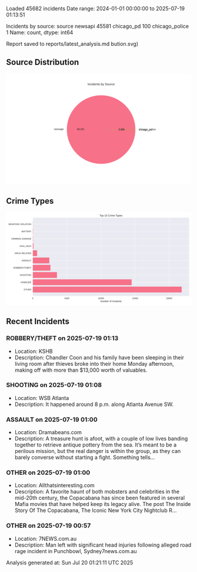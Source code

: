 
Loaded 45682 incidents
Date range: 2024-01-01 00:00:00 to 2025-07-19 01:13:51

Incidents by source:
source
newsapi           45581
chicago_pd          100
chicago_police        1
Name: count, dtype: int64

Report saved to reports/latest_analysis.md
bution.svg)

## Source Distribution
![Source Distribution](images/source_distribution.svg)

## Crime Types
![Crime Types](images/crime_types.svg)

## Recent Incidents

### ROBBERY/THEFT on 2025-07-19 01:13
- Location: KSHB
- Description: Chandler Coon and his family have been sleeping in their living room after thieves broke into their home Monday afternoon, making off with more than $13,000 worth of valuables.


### SHOOTING on 2025-07-19 01:08
- Location: WSB Atlanta
- Description: It happened around 8 p.m. along Atlanta Avenue SW.


### ASSAULT on 2025-07-19 01:00
- Location: Dramabeans.com
- Description: A treasure hunt is afoot, with a couple of low lives banding together to retrieve antique pottery from the sea. It’s meant to be a perilous mission, but the real danger is within the group, as they can barely converse without starting a fight. Something tells…


### OTHER on 2025-07-19 01:00
- Location: Allthatsinteresting.com
- Description: A favorite haunt of both mobsters and celebrities in the mid-20th century, the Copacabana has since been featured in several Mafia movies that have helped keep its legacy alive.
The post The Inside Story Of The Copacabana, The Iconic New York City Nightclub R…


### OTHER on 2025-07-19 00:57
- Location: 7NEWS.com.au
- Description: Man left with significant head injuries following alleged road rage incident in Punchbowl, Sydney7news.com.au

Analysis generated at: Sun Jul 20 01:21:11 UTC 2025
